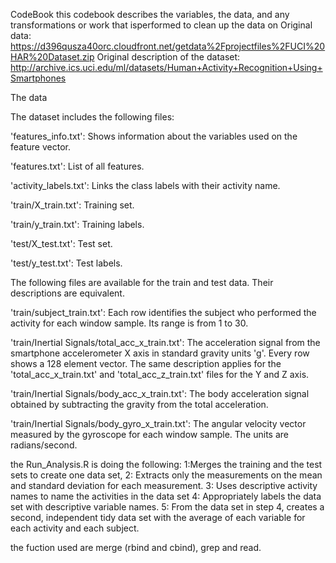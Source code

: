 CodeBook
this codebook describes the variables, the data, and any transformations or work that isperformed to clean up the data
on 
Original data: https://d396qusza40orc.cloudfront.net/getdata%2Fprojectfiles%2FUCI%20HAR%20Dataset.zip
Original description of the dataset: http://archive.ics.uci.edu/ml/datasets/Human+Activity+Recognition+Using+Smartphones

The data

The dataset includes the following files:

'features_info.txt': Shows information about the variables used on the feature vector.

'features.txt': List of all features.

'activity_labels.txt': Links the class labels with their activity name.

'train/X_train.txt': Training set.

'train/y_train.txt': Training labels.

'test/X_test.txt': Test set.

'test/y_test.txt': Test labels.

The following files are available for the train and test data. Their descriptions are equivalent.

'train/subject_train.txt': Each row identifies the subject who performed the activity for each window sample. Its range is from 1 to 30.

'train/Inertial Signals/total_acc_x_train.txt': The acceleration signal from the smartphone accelerometer X axis in standard gravity units 'g'. Every row shows a 128 element vector. The same description applies for the 'total_acc_x_train.txt' and 'total_acc_z_train.txt' files for the Y and Z axis.

'train/Inertial Signals/body_acc_x_train.txt': The body acceleration signal obtained by subtracting the gravity from the total acceleration.

'train/Inertial Signals/body_gyro_x_train.txt': The angular velocity vector measured by the gyroscope for each window sample. The units are radians/second.

the Run_Analysis.R is doing the following:
1:Merges the training and the test sets to create one data set,
2: Extracts only the measurements on the mean and standard deviation for each measurement. 
3: Uses descriptive activity names to name the activities in the data set
4: Appropriately labels the data set with descriptive variable names. 
5: From the data set in step 4, creates a second, independent tidy data set with the average of each variable for each activity and each subject.

the fuction used are merge (rbind and cbind), grep and read.
